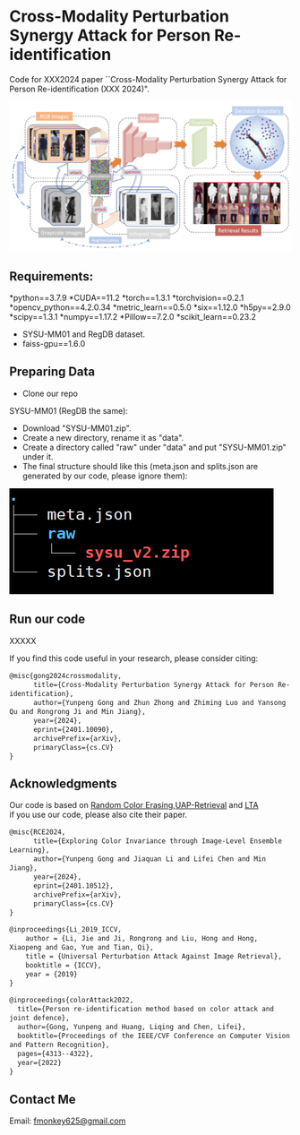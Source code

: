 # Cross-Modality Perturbation Synergy Attack for Person Re-identification

Code for XXX2024 paper ``Cross-Modality Perturbation Synergy Attack for Person Re-identification (XXX 2024)".


![Results](imgs/pipline3.png)



## Requirements:
*python==3.7.9
*CUDA==11.2
*torch==1.3.1
*torchvision==0.2.1
*opencv_python==4.2.0.34
*metric_learn==0.5.0
*six==1.12.0
*h5py==2.9.0
*scipy==1.3.1
*numpy==1.17.2
*Pillow==7.2.0
*scikit_learn==0.23.2

* SYSU-MM01 and RegDB dataset.
* faiss-gpu==1.6.0

## Preparing Data

* Clone our repo

SYSU-MM01 (RegDB the same):
* Download "SYSU-MM01.zip".
* Create a new directory, rename it as "data".
* Create a directory called "raw" under "data" and put "SYSU-MM01.zip" under it.
* The final structure should like this (meta.json and splits.json are generated by our code, please ignore them):

![Results](imgs/data.png)



## Run our code
 
XXXXX

If you find this code useful in your research, please consider citing:

```
@misc{gong2024crossmodality,
      title={Cross-Modality Perturbation Synergy Attack for Person Re-identification}, 
      author={Yunpeng Gong and Zhun Zhong and Zhiming Luo and Yansong Qu and Rongrong Ji and Min Jiang},
      year={2024},
      eprint={2401.10090},
      archivePrefix={arXiv},
      primaryClass={cs.CV}
}
```

## Acknowledgments

Our code is based on [Random Color Erasing](https://github.com/finger-monkey/Data-Augmentation),[UAP-Retrieval](https://github.com/theFool32/UAP_retrieval) and [LTA](https://github.com/finger-monkey/LTA_and_joint-defence)  
if you use our code, please also cite their paper.
```
@misc{RCE2024,
      title={Exploring Color Invariance through Image-Level Ensemble Learning}, 
      author={Yunpeng Gong and Jiaquan Li and Lifei Chen and Min Jiang},
      year={2024},
      eprint={2401.10512},
      archivePrefix={arXiv},
      primaryClass={cs.CV}
}
```
```
@inproceedings{Li_2019_ICCV,
    author = {Li, Jie and Ji, Rongrong and Liu, Hong and Hong, Xiaopeng and Gao, Yue and Tian, Qi},
    title = {Universal Perturbation Attack Against Image Retrieval},
    booktitle = {ICCV},
    year = {2019}
}
```
```
@inproceedings{colorAttack2022,
  title={Person re-identification method based on color attack and joint defence},
  author={Gong, Yunpeng and Huang, Liqing and Chen, Lifei},
  booktitle={Proceedings of the IEEE/CVF Conference on Computer Vision and Pattern Recognition},
  pages={4313--4322},
  year={2022}
}
```




## Contact Me

Email: fmonkey625@gmail.com

